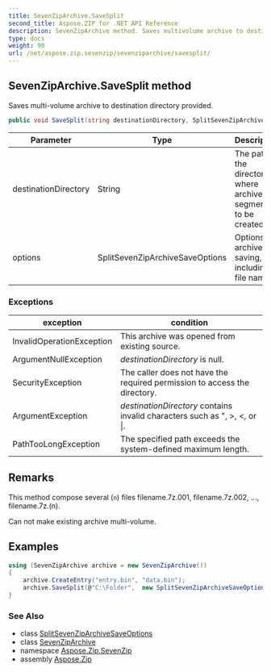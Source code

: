 ```yaml
---
title: SevenZipArchive.SaveSplit
second_title: Aspose.ZIP for .NET API Reference
description: SevenZipArchive method. Saves multivolume archive to destination directory provided
type: docs
weight: 90
url: /net/aspose.zip.sevenzip/sevenziparchive/savesplit/
---
```

## SevenZipArchive.SaveSplit method

Saves multi-volume archive to destination directory provided.

```csharp
public void SaveSplit(string destinationDirectory, SplitSevenZipArchiveSaveOptions options)
```

| Parameter | Type | Description |
| --- | --- | --- |
| destinationDirectory | String | The path to the directory where archive segments to be created. |
| options | SplitSevenZipArchiveSaveOptions | Options for archive saving, including file name. |

### Exceptions

| exception | condition |
| --- | --- |
| InvalidOperationException | This archive was opened from existing source. |
| ArgumentNullException | *destinationDirectory* is null. |
| SecurityException | The caller does not have the required permission to access the directory. |
| ArgumentException | *destinationDirectory* contains invalid characters such as ", &gt;, &lt;, or &#x7C;. |
| PathTooLongException | The specified path exceeds the system-defined maximum length. |

## Remarks

This method compose several (`n`) files filename.7z.001, filename.7z.002, ..., filename.7z.(n).

Can not make existing archive multi-volume.

## Examples

```csharp
using (SevenZipArchive archive = new SevenZipArchive())
{
    archive.CreateEntry("entry.bin", "data.bin");
    archive.SaveSplit(@"C:\Folder",  new SplitSevenZipArchiveSaveOptions("volume", 65536));
}
```

### See Also

* class [SplitSevenZipArchiveSaveOptions](../../../aspose.zip.saving/splitsevenziparchivesaveoptions/)
* class [SevenZipArchive](../)
* namespace [Aspose.Zip.SevenZip](../../sevenziparchive/)
* assembly [Aspose.Zip](../../../)


